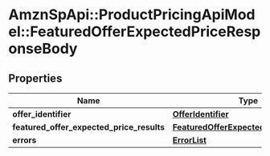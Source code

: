 # AmznSpApi::ProductPricingApiModel::FeaturedOfferExpectedPriceResponseBody

## Properties
Name | Type | Description | Notes
------------ | ------------- | ------------- | -------------
**offer_identifier** | [**OfferIdentifier**](OfferIdentifier.md) |  | 
**featured_offer_expected_price_results** | [**FeaturedOfferExpectedPriceResultList**](FeaturedOfferExpectedPriceResultList.md) |  | [optional] 
**errors** | [**ErrorList**](ErrorList.md) |  | [optional] 

